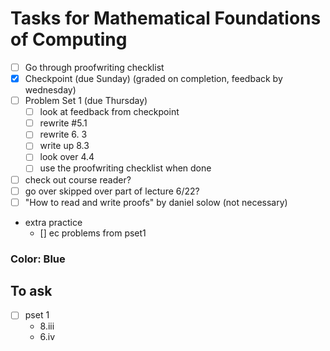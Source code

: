 # Tasks for Mathematical Foundations of Computing

- [ ] Go through proofwriting checklist
- [x] Checkpoint (due Sunday) (graded on completion, feedback by wednesday)
- [ ] Problem Set 1 (due Thursday)
	- [ ] look at feedback from checkpoint
	- [ ] rewrite #5.1
	- [ ] rewrite 6. 3
	- [ ] write up 8.3
	- [ ] look over 4.4
	- [ ] use the proofwriting checklist when done
- [ ] check out course reader?
- [ ] go over skipped over part of lecture 6/22?
- [ ] "How to read and write proofs" by daniel solow (not necessary)
- extra practice
	- [] ec problems from pset1


### Color: Blue

## To ask
- [  ] pset 1
	- 8.iii
	- 6.iv